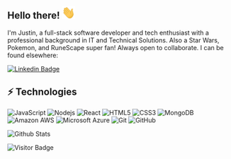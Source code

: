 ## Hello there! <img src="https://github.com/Gahmbit/gahmbit/blob/main/wave.gif?raw=true" width="30">

I'm Justin, a full-stack software developer and tech enthusiast with a professional background in IT and Technical Solutions. Also a Star Wars, Pokemon, and RuneScape super fan! Always open to collaborate. I can be found elsewhere:

[![Linkedin Badge](https://img.shields.io/badge/-gothreau-blue?style=flat-square&logo=Linkedin&logoColor=white&link=https://www.linkedin.com/in/gothreau/)](https://www.linkedin.com/in/gothreau/)

## ⚡ Technologies

![JavaScript](https://img.shields.io/badge/-JavaScript-black?style=flat-square&logo=javascript)
![Nodejs](https://img.shields.io/badge/-Nodejs-black?style=flat-square&logo=Node.js)
![React](https://img.shields.io/badge/-React-black?style=flat-square&logo=react)
![HTML5](https://img.shields.io/badge/-HTML5-E34F26?style=flat-square&logo=html5&logoColor=white)
![CSS3](https://img.shields.io/badge/-CSS3-1572B6?style=flat-square&logo=css3)
![MongoDB](https://img.shields.io/badge/-MongoDB-black?style=flat-square&logo=mongodb)
![Amazon AWS](https://img.shields.io/badge/Amazon%20AWS-232F3E?style=flat-square&logo=amazon-aws)
![Microsoft Azure](https://img.shields.io/badge/Microsoft%20Azure-232F7E?style=flat-square&logo=microsoft-azure)
![Git](https://img.shields.io/badge/-Git-black?style=flat-square&logo=git)
![GitHub](https://img.shields.io/badge/-GitHub-181717?style=flat-square&logo=github)

![Github Stats](https://github-readme-stats.vercel.app/api?username=gahmbit&count_private=true&show_icons=true&include_all_commits=true)

![Visitor Badge](https://visitor-badge.laobi.icu/badge?page_id=gahmbit.gahmbit)
